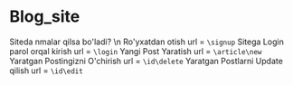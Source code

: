 # Blog_site

Siteda nmalar qilsa bo'ladi? \n
    Ro'yxatdan otish url = `\signup`
    Sitega Login parol orqal kirish url = `\login`
    Yangi Post Yaratish url = `\article\new`
    Yaratgan Postingizni O'chirish url = `\id\delete`
    Yaratgan Postlarni Update qilish url = `\id\edit`  
